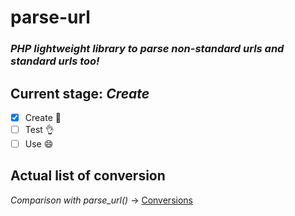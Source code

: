# parse-url
### *PHP lightweight library to parse non-standard urls and standard urls too!*

## Current stage: *Create*

- [x] Create  :hammer:
- [ ] Test :ok_hand:
- [ ] Use :smile:

## Actual list of conversion
*Comparison with parse_url()* ->
[Conversions](../master/Conversions.md)
